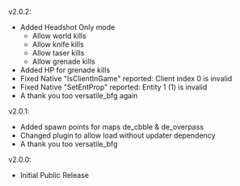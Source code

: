 v2.0.2:
- Added Headshot Only mode
	- Allow world kills
	- Allow knife kills
	- Allow taser kills
	- Allow grenade kills
- Added HP for grenade kills
- Fixed Native "IsClientInGame" reported: Client index 0 is invalid
- Fixed Native "SetEntProp" reported: Entity 1 (1) is invalid
- A thank you too versatile_bfg again

v2.0.1:
- Added spawn points for maps de_cbble & de_overpass
- Changed plugin to allow load without updater dependency
- A thank you too versatile_bfg

v2.0.0:
- Initial Public Release